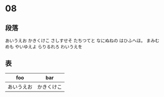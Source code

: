 # 08

## 段落

あいうえお
かきくけこ
さしすせそ
たちつてと
なにぬねの
はひふへほ。
まみむめも
やいゆえよ
らりるれろ
わいうえを

## 表

| foo | bar |
|--|--|
| あいうえお | かきくけこ |

